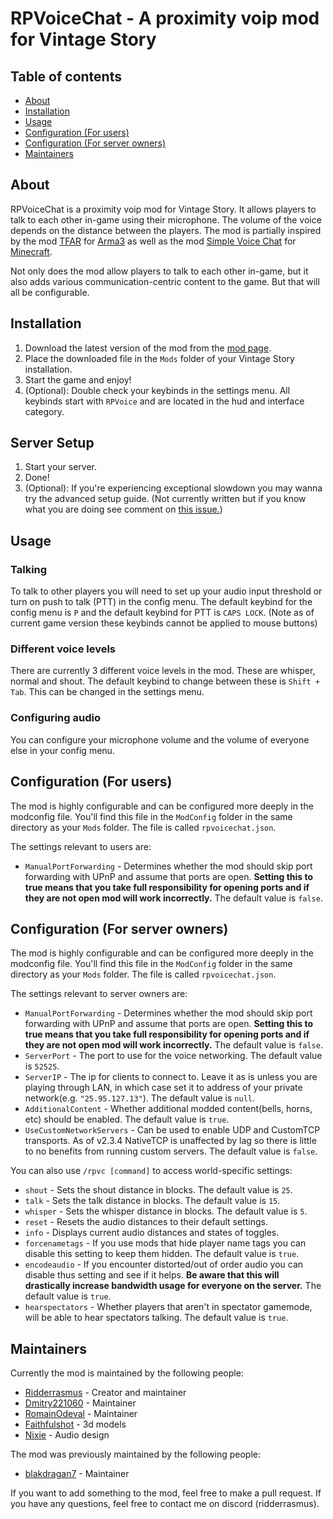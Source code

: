 # RPVoiceChat - A proximity voip mod for Vintage Story

## Table of contents
- [About](#about)
- [Installation](#installation)
- [Usage](#usage)
- [Configuration (For users)](#configuration-users)
- [Configuration (For server owners)](#configuration-server)
- [Maintainers](#maintainers)

## About
RPVoiceChat is a proximity voip mod for Vintage Story. It allows players to talk to each other in-game using their microphone. The volume of the voice depends on the distance between the players. The mod is partially inspired by the mod [TFAR](https://steamcommunity.com/workshop/filedetails/?id=894678801) for [Arma3](https://arma3.com/) as well as the mod [Simple Voice Chat](https://www.curseforge.com/minecraft/mc-mods/simple-voice-chat) for [Minecraft](https://www.minecraft.net/en-us).

Not only does the mod allow players to talk to each other in-game, but it also adds various communication-centric content to the game. But that will all be configurable.

## Installation
1. Download the latest version of the mod from the [mod page](https://mods.vintagestory.at/rpvoicechat).
2. Place the downloaded file in the `Mods` folder of your Vintage Story installation.
3. Start the game and enjoy!
4. (Optional): Double check your keybinds in the settings menu. All keybinds start with `RPVoice` and are located in the hud and interface category.

## Server Setup
1. Start your server.
2. Done!
3. (Optional): If you're experiencing exceptional slowdown you may wanna try the advanced setup guide. (Not currently written but if you know what you are doing see comment on [this issue.](https://github.com/Ridderrasmus/RPVoiceChat/issues/131#issuecomment-2253090923))
 
## Usage
### Talking
To talk to other players you will need to set up your audio input threshold or turn on push to talk (PTT) in the config menu.
The default keybind for the config menu is `P` and the default keybind for PTT is `CAPS LOCK`. (Note as of current game version these keybinds cannot be applied to mouse buttons)

### Different voice levels
There are currently 3 different voice levels in the mod. These are whisper, normal and shout.
The default keybind to change between these is `Shift + Tab`. This can be changed in the settings menu.

### Configuring audio
You can configure your microphone volume and the volume of everyone else in your config menu.

## <a name="configuration-users"></a>Configuration (For users)
The mod is highly configurable and can be configured more deeply in the modconfig file. You'll find this file in the `ModConfig` folder in the same directory as your `Mods` folder. The file is called `rpvoicechat.json`.

The settings relevant to users are:
- `ManualPortForwarding` - Determines whether the mod should skip port forwarding with UPnP and assume that ports are open. **Setting this to true means that you take full responsibility for opening ports and if they are not open mod will work incorrectly.** The default value is `false`.
 
## <a name="configuration-server"></a>Configuration (For server owners)
The mod is highly configurable and can be configured more deeply in the modconfig file. You'll find this file in the `ModConfig` folder in the same directory as your `Mods` folder. The file is called `rpvoicechat.json`.

The settings relevant to server owners are:
- `ManualPortForwarding` - Determines whether the mod should skip port forwarding with UPnP and assume that ports are open. **Setting this to true means that you take full responsibility for opening ports and if they are not open mod will work incorrectly.** The default value is `false`.
- `ServerPort` - The port to use for the voice networking. The default value is `52525`.
- `ServerIP` - The ip for clients to connect to. Leave it as is unless you are playing through LAN, in which case set it to address of your private network(e.g. `"25.95.127.13"`). The default value is `null`.
- `AdditionalContent` - Whether additional modded content(bells, horns, etc) should be enabled. The default value is `true`.
- `UseCustomNetworkServers` - Can be used to enable UDP and CustomTCP transports. As of v2.3.4 NativeTCP is unaffected by lag so there is little to no benefits from running custom servers. The default value is `false`.

You can also use `/rpvc [command]` to access world-specific settings:
- `shout` - Sets the shout distance in blocks. The default value is `25`.
- `talk` - Sets the talk distance in blocks. The default value is `15`.
- `whisper` - Sets the whisper distance in blocks. The default value is `5`.
- `reset` - Resets the audio distances to their default settings.
- `info` - Displays current audio distances and states of toggles.
- `forcenametags` - If you use mods that hide player name tags you can disable this setting to keep them hidden. The default value is `true`.
- `encodeaudio` - If you encounter distorted/out of order audio you can disable thus setting and see if it helps. **Be aware that this will drastically increase bandwidth usage for everyone on the server.** The default value is `true`.
- `hearspectators` - Whether players that aren't in spectator gamemode, will be able to hear spectators talking. The default value is `true`.

## Maintainers
Currently the mod is maintained by the following people:
- [Ridderrasmus](https://github.com/Ridderrasmus) - Creator and maintainer
- [Dmitry221060](https://github.com/Dmitry221060) - Maintainer
- [RomainOdeval](https://github.com/RomainOdeval) - Maintainer
- [Faithfulshot](https://github.com/Faithfulshot) - 3d models
- [Nixie]() - Audio design

The mod was previously maintained by the following people:
- [blakdragan7](https://github.com/blakdragan7) - Maintainer

If you want to add something to the mod, feel free to make a pull request.
If you have any questions, feel free to contact me on discord (ridderrasmus).
